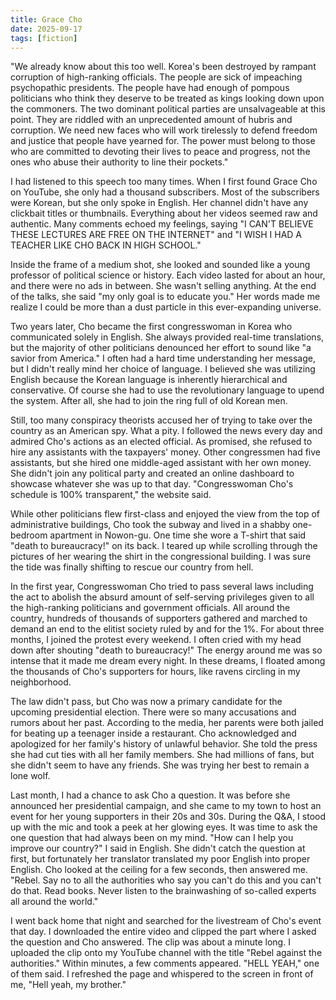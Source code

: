 ```yaml
---
title: Grace Cho
date: 2025-09-17
tags: [fiction]
---
```


"We already know about this too well. Korea's been destroyed by rampant corruption of high-ranking officials. The people are sick of impeaching psychopathic presidents. The people have had enough of pompous politicians who think they deserve to be treated as kings looking down upon the commoners. The two dominant political parties are unsalvageable at this point. They are riddled with an unprecedented amount of hubris and corruption. We need new faces who will work tirelessly to defend freedom and justice that people have yearned for. The power must belong to those who are committed to devoting their lives to peace and progress, not the ones who abuse their authority to line their pockets."

I had listened to this speech too many times. When I first found Grace Cho on YouTube, she only had a thousand subscribers. Most of the subscribers were Korean, but she only spoke in English. Her channel didn't have any clickbait titles or thumbnails. Everything about her videos seemed raw and authentic. Many comments echoed my feelings, saying "I CAN'T BELIEVE THESE LECTURES ARE FREE ON THE INTERNET" and "I WISH I HAD A TEACHER LIKE CHO BACK IN HIGH SCHOOL."

Inside the frame of a medium shot, she looked and sounded like a young professor of political science or history. Each video lasted for about an hour, and there were no ads in between. She wasn't selling anything. At the end of the talks, she said "my only goal is to educate you." Her words made me realize I could be more than a dust particle in this ever-expanding universe.

Two years later, Cho became the first congresswoman in Korea who communicated solely in English. She always provided real-time translations, but the majority of other politicians denounced her effort to sound like "a savior from America." I often had a hard time understanding her message, but I didn't really mind her choice of language. I believed she was utilizing English because the Korean language is inherently hierarchical and conservative. Of course she had to use the revolutionary language to upend the system. After all, she had to join the ring full of old Korean men.

Still, too many conspiracy theorists accused her of trying to take over the country as an American spy. What a pity. I followed the news every day and admired Cho's actions as an elected official. As promised, she refused to hire any assistants with the taxpayers' money. Other congressmen had five assistants, but she hired one middle-aged assistant with her own money. She didn't join any political party and created an online dashboard to showcase whatever she was up to that day. "Congresswoman Cho's schedule is 100% transparent," the website said.

While other politicians flew first-class and enjoyed the view from the top of administrative buildings, Cho took the subway and lived in a shabby one-bedroom apartment in Nowon-gu. One time she wore a T-shirt that said "death to bureaucracy!" on its back. I teared up while scrolling through the pictures of her wearing the shirt in the congressional building. I was sure the tide was finally shifting to rescue our country from hell.

In the first year, Congresswoman Cho tried to pass several laws including the act to abolish the absurd amount of self-serving privileges given to all the high-ranking politicians and government officials. All around the country, hundreds of thousands of supporters gathered and marched to demand an end to the elitist society ruled by and for the 1%. For about three months, I joined the protest every weekend. I often cried with my head down after shouting "death to bureaucracy!" The energy around me was so intense that it made me dream every night. In these dreams, I floated among the thousands of Cho's supporters for hours, like ravens circling in my neighborhood.

The law didn't pass, but Cho was now a primary candidate for the upcoming presidential election. There were so many accusations and rumors about her past. According to the media, her parents were both jailed for beating up a teenager inside a restaurant. Cho acknowledged and apologized for her family's history of unlawful behavior. She told the press she had cut ties with all her family members. She had millions of fans, but she didn't seem to have any friends. She was trying her best to remain a lone wolf.

Last month, I had a chance to ask Cho a question. It was before she announced her presidential campaign, and she came to my town to host an event for her young supporters in their 20s and 30s. During the Q&A, I stood up with the mic and took a peek at her glowing eyes. It was time to ask the one question that had always been on my mind. "How can I help you improve our country?" I said in English. She didn't catch the question at first, but fortunately her translator translated my poor English into proper English. Cho looked at the ceiling for a few seconds, then answered me. "Rebel. Say no to all the authorities who say you can't do this and you can't do that. Read books. Never listen to the brainwashing of so-called experts all around the world."

I went back home that night and searched for the livestream of Cho's event that day. I downloaded the entire video and clipped the part where I asked the question and Cho answered. The clip was about a minute long. I uploaded the clip onto my YouTube channel with the title "Rebel against the authorities." Within minutes, a few comments appeared. "HELL YEAH," one of them said. I refreshed the page and whispered to the screen in front of me, "Hell yeah, my brother."